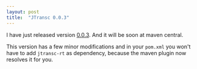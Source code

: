 ```yaml
---
layout: post
title:  "JTransc 0.0.3"
---
```


I have just released version [0.0.3](https://github.com/jtransc/jtransc/tree/0.0.3). And it will be soon at maven central.

<!--more-->

This version has a few minor modifications and in your `pom.xml` you won't have
to add `jtransc-rt` as dependency, because the maven plugin now resolves it for you.
